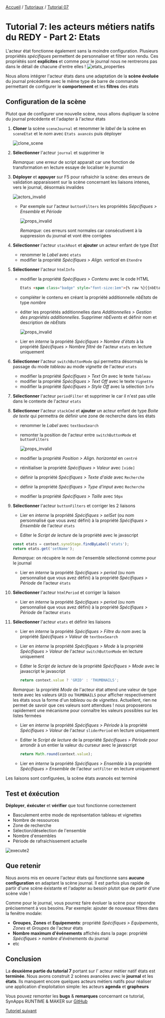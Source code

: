 [Accueil](../../) / [Tutoriaux](../index.md) / [Tutorial 07](index.md)

# Tutorial 7: les acteurs métiers natifs du REDY - Part 2: **Etats**

L'acteur état fonctionne également sans la moindre configuration. Plusieurs propriétés _spécifiques_ permettent de personnaliser et filtrer son rendu. Ces propriétés sont **explicites** et comme pour le journal nous ne rentrerons pas dans le détail de chacune d'entre elles !
![etats_properties](/assets/etats_properties.png)

Nous allons intégrer l'acteur états dans une adaptation de la **scène évoluée** du journal précédente avec le même type de barre de commande permettant de configurer le **comportement** et les **filtres** des états

## Configuration de la scène

Plutot que de configurer une nouvelle scène, nous allons dupliquer la scène du journal précédente et l'adapter à l'acteur états

1. **Cloner** la scène ```sceneJournal``` et renommer le _label_ de la scène en ```sceneEtat``` et le _nom_ avec ```Etats avancés``` puis déployer

    ![clone_scene](/assets/clone_scene.png)

2. **Sélectionner** l'acteur ```journal``` et supprimer le

    _Remarque:_ une erreur de script apparait car une fonction de transformation en lecture essaye de localiser le journal

3. **Déployer** et **appuyer** sur F5 pour rafraichir la scène: des erreurs de validation apparaissent sur la scène concernant les liaisons intenes, vers le journal, désormais invalides

    ![actors_invalid](/assets/actors_invalid.png)

    * Par exemple sur l'acteur ```buttonFilters``` les propriétés _Sépcifiques > Ensemble_ et _Période_

      ![props_invalid](/assets/props_invalid.png)

      _Remarque:_ ces erreurs sont normales car consécutivent à la suppression du journal et vont être corrigées

4. **Sélectionner** l'acteur ```stackRoot``` et **ajouter** un acteur enfant de type _Etat_

    * renommer le _Label_ avec ```etats```
    * modifier la propriété _Spécifiques > Align. vertical_ en ```Etendre```

5. **Sélectionner** l'acteur ```htmlInfo```

    * modifier la propriété _Spécifiques > Contenu_ avec le code HTML
      ```html
      Etats <span class="badge" style="font-size:1em">{% raw %}{{nbEtats}}{% endraw %}</span> ressources
      ```
    * compléter le contenu en créant la propriété additionnelle _nbEtats_ de type _nombre_

    * éditer les propriétés additionnelles dans _Additionnelles > Gestion des propriétés additionnelles_. Supprimer _nbEvents_ et définir nom et description de _nbEtats_

      ![props_invalid](/assets/edit_props.png)

    * Lier en _interne_ la propriété _Spécifiques > Nombre d'états_ à la propriété  _Spécifiques > Nombre filtré_ de l'acteur ```etats``` en lecture uniquement

6. **Sélectionner** l'acteur ```switchButtonMode``` qui permettra désormais le passage du mode _tableau_ au mode _vignette_ de l'acteur ```etats```

    * modifier la propriété _Spécifiques > Text On_ avec le texte ```Tableau```
    * modifier la propriété _Spécifiques > Text Off_ avec le texte ```Vignette```
    * modifier la propriété _Spécifiques > Style Off_ avec la sélection ```Info```

7. **Sélectionner** l'acteur ```periodFilter``` et supprimer le car il n'est pas utile dans le contexte de l'acteur ```etats```

8. **Sélectionner** l'acteur ```stackCmd``` et **ajouter** un acteur enfant de type _Boite de texte_ qui permettra de définir une zone de recherche dans les états

    * renommer le _Label_ avec ```textboxSearch```
    * remonter la position de l'acteur entre ```switchButtonMode``` et ```buttonFilters```

      ![props_invalid](/assets/actor_order.png)
    * modifier la propriété _Position > Align. horizontal_ en ```centré```
    * réinitialiser la propriété _Spécifiques > Valeur_ avec ```[vide]```
    * définir la propriété _Spécifiques > Texte d'aide_ avec ```Recherche```
    * définir la propriété _Spécifiques > Type d'input_ avec ```Recherche```
    * modifier la propriété _Spécifiques > Taille_ avec ```50px```

9. **Sélectionner** l'acteur ```buttonFilters``` et corriger les 2 liaisons

    * Lier en _interne_ la propriété _Spécifiques > selSet_ (ou nom personnalisé que vous avez défini) à la propriété  _Spécifiques > Ensemble_ de l'acteur ```états```

    * Editer le _Script de lecture_ de la propriété avec le javascript
    ```javascript
    const etats = context.synoStage.findByLabel('etats');
    return etats.get('setName');
    ```
    _Remarque:_ on récupère le nom de l'ensemble sélectionné comme pour le journal

    * Lier en _interne_ la propriété _Spécifiques > period_ (ou nom personnalisé que vous avez défini) à la propriété  _Spécifiques > Période_ de l'acteur ```états```

10. **Sélectionner** l'acteur ```htmlPeriod``` et corriger la liaison

    * Lier en _interne_ la propriété _Spécifiques > period_ (ou nom personnalisé que vous avez défini) à la propriété  _Spécifiques > Période_ de l'acteur ```états```

11. **Sélectionner** l'acteur ```etats``` et définir les liaisons

    * Lier en _interne_ la propriété _Spécifiques > Filtre du nom_ avec la propriété _Spécifiques > Valeur_ de ```textboxSearch```

    * Lier en _interne_ la propriété _Spécifiques > Mode_ à la propriété _Spécifiques > Valeur_ de l'acteur ```switchButtonMode``` en lecture uniquement

    * Editer le _Script de lecture_ de la propriété _Spécifiques > Mode_ avec le javascript le javascript
        ```javascript
        return context.value ? 'GRID' : 'THUMBNAILS';
        ```
    _Remarque:_ la propriété _Mode_ de l'acteur état attend une valeur de type texte avec les valeurs ```GRID``` ou ```THUMBNAILS``` pour afficher respectivement les états sous la forme d'un _tableau_ ou de _vignettes_. Actuellent, rien ne permet de savoir que ces valeurs sont attendues ! nous proposerons rapidement une mécanisme pour connaître les valeurs possibles sur les listes fermées

    * Lier en _interne_ la propriété _Spécifiques > Période_ à la propriété _Spécifiques > Valeur_ de l'acteur ```sliderPeriod``` en lecture uniquement

    * Editer le _Script de lecture_ de la propriété _Spécifiques > Période_ pour arrondir à un entier la valeur du curseur avec le javascript
        ```javascript
        return Math.round(context.value);
        ```

    * Lier en _interne_ la propriété _Spécifiques > Ensemble_ à la propriété _Spécifiques > Ensemble_ de l'acteur ```setFilter``` en lecture uniquement

Les liaisons sont configurées, la scène états  avancés est terminé

## Test et éxécution

**Déployer**, **éxécuter** et **vérifier** que tout fonctionne correctement

* Basculement entre mode de représentation tableau et vignettes
* Nombre de ressources
* Zone de recherche
* Sélection/déselection de l'ensemble
* Nombre d'ensembles
* Période de rafraichissement actuelle

![execute2](/assets/execute4.png)

## Que retenir

Nous avons mis en oeuvre l'acteur états qui fonctionne sans **aucune configuration** en adaptant la scène journal. Il est parfois plus rapide de partir d'une scène éxistante et l'adapter au besoin plutot que de partir d'une scène vide !

Comme pour le journal, vous pourrez faire évoluer la scène pour répondre précisemment à vos besoins. Par exemple: ajouter de nouveaux filtres dans la fenêtre modale:

* **Groupes**, **Zones** et **Equipements**: propriété _Spécifiques > Equipements_, _Zones_ et _Groupes_ de l'acteur états
* **Nombre maximum d'événements** affichés dans la page: propriété _Spécifiques > nombre d'événements_ du journal
* etc

## Conclusion

La **deuxième partie du tutorial 7** portant sur l' acteur métier natif états est **terminée**. Nous avons construit 2 scènes avancées avec le **journal** et les **états**. Ils manquent encore quelques acteurs métiers natifs pour réaliser une application d'exploitation simple: les acteurs **agenda** et **grapheurs**

Vous pouvez remonter les **bugs** & **remarques** concernant ce tutorial, SynApps RUNTIME & MAKER sur [GitHub](https://github.com/witsa/synapps/issues)

[Tutoriel suivant](part3.md)

